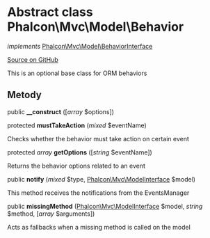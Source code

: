 # Abstract class **Phalcon\\Mvc\\Model\\Behavior**

*implements* [Phalcon\Mvc\Model\BehaviorInterface](/en/3.1.2/api/Phalcon_Mvc_Model_BehaviorInterface)

<a href="https://github.com/phalcon/cphalcon/blob/master/phalcon/mvc/model/behavior.zep" class="btn btn-default btn-sm">Source on GitHub</a>

This is an optional base class for ORM behaviors

## Metody

public **__construct** ([*array* $options])

protected **mustTakeAction** (*mixed* $eventName)

Checks whether the behavior must take action on certain event

protected *array* **getOptions** ([*string* $eventName])

Returns the behavior options related to an event

public **notify** (*mixed* $type, [Phalcon\Mvc\ModelInterface](/en/3.1.2/api/Phalcon_Mvc_ModelInterface) $model)

This method receives the notifications from the EventsManager

public **missingMethod** ([Phalcon\Mvc\ModelInterface](/en/3.1.2/api/Phalcon_Mvc_ModelInterface) $model, *string* $method, [*array* $arguments])

Acts as fallbacks when a missing method is called on the model